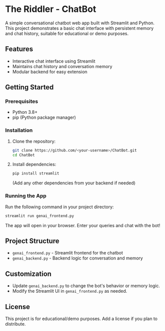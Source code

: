 # The Riddler - ChatBot

A simple conversational chatbot web app built with Streamlit and Python. This project demonstrates a basic chat interface with persistent memory and chat history, suitable for educational or demo purposes.

## Features
- Interactive chat interface using Streamlit
- Maintains chat history and conversation memory
- Modular backend for easy extension

## Getting Started

### Prerequisites
- Python 3.8+
- pip (Python package manager)

### Installation
1. Clone the repository:
   ```bash
   git clone https://github.com/<your-username>/ChatBot.git
   cd ChatBot
   ```
2. Install dependencies:
   ```bash
   pip install streamlit
   ```
   (Add any other dependencies from your backend if needed)

### Running the App
Run the following command in your project directory:
```bash
streamlit run genai_frontend.py
```

The app will open in your browser. Enter your queries and chat with the bot!

## Project Structure
- `genai_frontend.py` - Streamlit frontend for the chatbot
- `genai_backend.py`  - Backend logic for conversation and memory

## Customization
- Update `genai_backend.py` to change the bot's behavior or memory logic.
- Modify the Streamlit UI in `genai_frontend.py` as needed.

## License
This project is for educational/demo purposes. Add a license if you plan to distribute.
